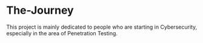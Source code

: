 # The-Journey
 This project is mainly dedicated to people who are starting in Cybersecurity, especially in the area of Penetration Testing.
